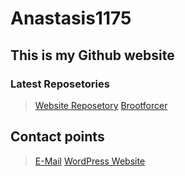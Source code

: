 # Anastasis1175
## This is my Github website
### Latest Reposetories
> [Website Reposetory](https://github.com/Anastasis1175/anastasis1175.github.io)
> [Brootforcer](https://github.com/Anastasis1175/Brootforcer/)
## Contact points
> [E-Mail](mailto:anastasisapostolidis1@gmail.com)
> [WordPress Website](https://aivp3.wordpress.com)
